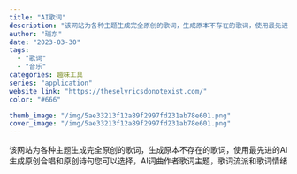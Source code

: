 ```yaml
---
title: "AI歌词"
description: "该网站为各种主题生成完全原创的歌词，生成原本不存在的歌词，使用最先进的AI生成原创合唱和原创诗句您可以选择，AI词曲作者"
author: "瑞东"
date: "2023-03-30"
tags:
  - "歌词"
  - "音乐"
categories: 趣味工具
series: "application"
website_link: "https://theselyricsdonotexist.com/"
color: "#666"

thumb_image: "/img/5ae33213f12a89f2997fd231ab78e601.png"
cover_image: "/img/5ae33213f12a89f2997fd231ab78e601.png"
---
```


该网站为各种主题生成完全原创的歌词，生成原本不存在的歌词，使用最先进的AI生成原创合唱和原创诗句您可以选择，AI词曲作者歌词主题，歌词流派和歌词情绪